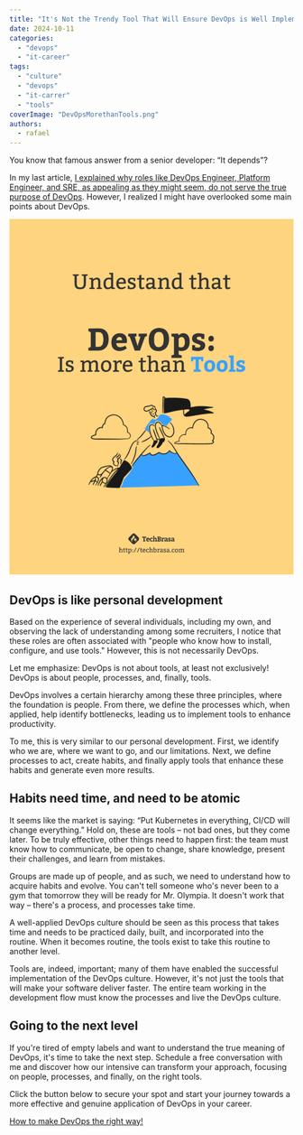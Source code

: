 ```yaml
---
title: "It's Not the Trendy Tool That Will Ensure DevOps is Well Implemented"
date: 2024-10-11
categories: 
  - "devops"
  - "it-career"
tags: 
  - "culture"
  - "devops"
  - "it-carrer"
  - "tools"
coverImage: "DevOpsMorethanTools.png"
authors: 
  - rafael
---
```


You know that famous answer from a senior developer: “It depends”?

In my last article, [I explained why roles like DevOps Engineer, Platform Engineer, and SRE, as appealing as they might seem, do not serve the true purpose of DevOps](https://techbrasa.com/what-the-devil-teaches-me-about-devops/). However, I realized I might have overlooked some main points about DevOps.

<!-- more -->

![](./images/DevOpsMorethanTools-819x1024.png)

## DevOps is like personal development

Based on the experience of several individuals, including my own, and observing the lack of understanding among some recruiters, I notice that these roles are often associated with "people who know how to install, configure, and use tools." However, this is not necessarily DevOps.

Let me emphasize: DevOps is not about tools, at least not exclusively! DevOps is about people, processes, and, finally, tools.

DevOps involves a certain hierarchy among these three principles, where the foundation is people. From there, we define the processes which, when applied, help identify bottlenecks, leading us to implement tools to enhance productivity.

To me, this is very similar to our personal development. First, we identify who we are, where we want to go, and our limitations. Next, we define processes to act, create habits, and finally apply tools that enhance these habits and generate even more results.

## Habits need time, and need to be atomic

It seems like the market is saying: “Put Kubernetes in everything, CI/CD will change everything.” Hold on, these are tools – not bad ones, but they come later. To be truly effective, other things need to happen first: the team must know how to communicate, be open to change, share knowledge, present their challenges, and learn from mistakes.

Groups are made up of people, and as such, we need to understand how to acquire habits and evolve. You can't tell someone who's never been to a gym that tomorrow they will be ready for Mr. Olympia. It doesn't work that way – there's a process, and processes take time.

A well-applied DevOps culture should be seen as this process that takes time and needs to be practiced daily, built, and incorporated into the routine. When it becomes routine, the tools exist to take this routine to another level.

Tools are, indeed, important; many of them have enabled the successful implementation of the DevOps culture. However, it's not just the tools that will make your software deliver faster. The entire team working in the development flow must know the processes and live the DevOps culture.

## Going to the next level

If you're tired of empty labels and want to understand the true meaning of DevOps, it's time to take the next step. Schedule a free conversation with me and discover how our intensive can transform your approach, focusing on people, processes, and finally, on the right tools.

Click the button below to secure your spot and start your journey towards a more effective and genuine application of DevOps in your career.

[How to make DevOps the right way!](https://techbrasa.com/go/intensivo-devops-jeito-certo/)
